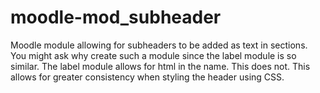 # moodle-mod_subheader
Moodle module allowing for subheaders to be added as text in sections. You might ask why create such a module since the label module is so similar. The label module allows for html in the name. This does not. This allows for greater consistency when styling the header using CSS.
